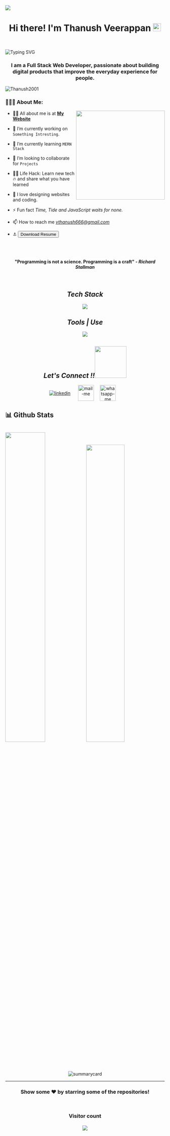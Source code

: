 <img align="center" src='C:\Users\vthan\OneDrive\Desktop\Code_practices\1.jpg' />

<h1 align="center">Hi there! I'm Thanush Veerappan <img src="https://media.giphy.com/media/hvRJCLFzcasrR4ia7z/giphy.gif" width="25px"> </h1>
 <br> 
 
 ![Typing SVG](https://readme-typing-svg.herokuapp.com?font=comfortaa&color=b440e2&size=24&width=500&lines=Full-Stack+Web+Development;Front+End+developer;Back+End+developer;Open-Source+Developer;Nice+to+meet+you...)

 <h3 align="center" margin="0px">I am a Full Stack Web Developer, passionate about building digital products that improve the everyday experience for people.</h3>
 <p align="left"><img src="https://komarev.com/ghpvc/?username=Thanush2001&label=Profile%20views&color=0e75b6&style=flat" alt="Thanush2001" /> </p>

### 👨🏻‍💻 About Me: 
<!-- <img   src="https://cdn.dribbble.com/users/1162077/screenshots/3848914/programmer.gif"
       height="200px" width="auto" align="right"  />  -->
  <img  src="https://media0.giphy.com/media/qgQUggAC3Pfv687qPC/giphy.gif?cid=ecf05e47l06umvnncegq4h2aklpuxyqjt8c69rd96evrta7e&rid=giphy.gif&ct=g" height="280px" align="right"  />
      
- 🙋‍♂️ All about me is at **[My Website](https://thanush2001.github.io/My_Portfolio_Profile/index.html)**

- 🔭 I’m currently working on `Something Intresting`.
 
- 🌱 I’m currently learning `MERN Stack`

- 👯 I’m looking to collaborate for `Projects`

- 👨‍💻 Life Hack: Learn new tech :fire: and share what you have learned 

- 💓 I love designing websites and coding.

- ⚡ Fun fact _Time, Tide and JavaScript waits for none._

- 📫 How to reach me *vthanush666@gmail.com*

- ⚓ <a href="https://drive.google.com/file/d/1mixdRBeBUDqr9qvH-HW2D2EVe6ps7vu3/view?usp=drive_link" download>
   <button>Download Resume</button>
</a>
<br>

<br>
 <h4 align="center">"Programming is not a science. Programming is a craft" - <i>Richard Stallman</i></h4>
<br>
<h2 align="center"><i>Tech Stack </i></h2>
<p align="center">
  <a >
    <img src="https://skillicons.dev/icons?i=html,css,sass,js,react,java,py,mysql,php,nodejs"/>
   <!-- redux,bootstrap,express,jquery,materialui,mongodb  -->
  </a>
</p>

<!--  <a>
    <img src="https://skillicons.dev/icons?i=html,css,js,react,java,redux,bootstrap,express,jquery,materialui,mongodb,nodejs," />
  </a> 
  <img src="https://img.shields.io/badge/html5-%23E34F26.svg?style=for-the-badge&logo=html5&logoColor=white" alt="html"/>
  <img src="https://img.shields.io/badge/css3-%231572B6.svg?style=for-the-badge&logo=css3&logoColor=white" alt="css"/>
  <img src="https://img.shields.io/badge/javascript-%23323330.svg?style=for-the-badge&logo=javascript&logoColor=%23F7DF1E" alt="javascript"/>
  <img src="https://img.shields.io/badge/react-%2320232a.svg?style=for-the-badge&logo=react&logoColor=%2361DAFB" alt="react"/>
   <img src="https://img.shields.io/badge/redux-%23593d88.svg?style=for-the-badge&logo=redux&logoColor=white" alt="redux"/>
  <img src="https://img.shields.io/badge/Node.js-339933?style=for-the-badge&logo=nodedotjs&logoColor=white" alt="nodejs" />
  <img src="https://img.shields.io/badge/Chakra--UI-319795?style=for-the-badge&logo=chakra-ui&logoColor=white" alt="chakra-ui" />
  <img src="https://img.shields.io/badge/Material%20UI-007FFF?style=for-the-badge&logo=mui&logoColor=white" alt="material-ui" />
  <img src="https://img.shields.io/badge/express.js-%23404d59.svg?style=for-the-badge&logo=express&logoColor=%2361DAFB" alt="expressjs" /> 
  <img src="https://img.shields.io/badge/MongoDB-%234ea94b.svg?style=for-the-badge&logo=mongodb&logoColor=white" alt="mongoDB" />  
  <img src="https://img.shields.io/badge/json-5E5C5C?style=for-the-badge&logo=json&logoColor=white" alt="json" />
  <img src="https://img.shields.io/badge/php-5E5C5C?style=for-the-badge&logo=php&logoColor=white" alt="php" />
 <img src="https://img.shields.io/badge/java-5E5C5C?style=for-the-badge&logo=java&logoColor=white" alt="Java" />
<img src="https://img.shields.io/badge/Python-5E5C5C?style=for-the-badge&logo=Python&logoColor=white" alt="Python" />
 <img src="https://img.shields.io/badge/MySQL-5E5C5C?style=for-the-badge&logo=MySQL&logoColor=white" alt="MySQL" />
<img src="https://img.shields.io/badge/SQL-5E5C5C?style=for-the-badge&logo=SQL&logoColor=white" alt="SQL" />
  <img src="https://img.shields.io/badge/Bootstrap-563D7C?style=for-the-badge&logo=bootstrap&logoColor=white" alt="bootstrap" />
  <img src="https://img.shields.io/badge/styled--components-DB7093?style=for-the-badge&logo=styled-components&logoColor=white" alt="styles-components" /> 
</p>
<!-- <img src="" alt="" /> -->
<h2 align="center"><i>Tools | Use</i></h2>
<p align="center">
  <a>
    <img src="https://skillicons.dev/icons?i=bash,codepen,firebase,git,github,netlify,powershell,anaconda,vscode,visualstudio,npm,raspberrypi" />
  </a>
</p>
<!--   <a >
    <img src="https://skillicons.dev/icons?i=bash,codepen,firebase,git,github,heroku,netlify,powershell,vscode,visualstudio," />
  </a> 
  <img src="https://img.shields.io/badge/Canva-%2300C4CC.svg?&style=for-the-badge&logo=Canva&logoColor=white" alt="canva" />
  <img src="https://img.shields.io/badge/VSCode-0078D4?style=for-the-badge&logo=visual%20studio%20code&logoColor=white" alt="vscode" />
  <img src="https://img.shields.io/badge/replit-667881?style=for-the-badge&logo=replit&logoColor=white" alt="replit" />
  <img src="https://img.shields.io/badge/Codesandbox-000000?style=for-the-badge&logo=CodeSandbox&logoColor=white" alt="codesandbox" />
  <img src="https://img.shields.io/badge/Codepen-000000?style=for-the-badge&logo=codepen&logoColor=white" alt="codepen" />
  <img src="https://img.shields.io/badge/Netlify-00C7B7?style=for-the-badge&logo=netlify&logoColor=white" alt="netlify" />
  <img src="https://img.shields.io/badge/Vercel-000000?style=for-the-badge&logo=vercel&logoColor=white" alt="vercel" />
  <img src="https://img.shields.io/badge/Heroku-430098?style=for-the-badge&logo=heroku&logoColor=white" alt="heroku" />
  <img src="https://img.shields.io/badge/Yarn-2C8EBB?style=for-the-badge&logo=yarn&logoColor=white" alt="yarn" />
  <img src="https://img.shields.io/badge/NPM-%23000000.svg?style=for-the-badge&logo=npm&logoColor=white" alt="npm"/>
  <img src="https://img.shields.io/badge/prettier-1A2C34?style=for-the-badge&logo=prettier&logoColor=F7BA3E" alt="prettier" />
  <img src="https://img.shields.io/badge/Git-f44d27?style=for-the-badge&logo=git&logoColor=white" alt="git"/>
  <img src="https://img.shields.io/badge/Postman-FF6C37?style=for-the-badge&logo=Postman&logoColor=white" alt="postman"/>
  <img src="https://img.shields.io/badge/GitHub-100000?style=for-the-badge&logo=github&logoColor=white" alt="github"/>
  <img src="https://img.shields.io/badge/Miro-050038?style=for-the-badge&logo=Miro&logoColor=white" alt="miro" />
  <img src="https://img.shields.io/badge/Notion-000000?style=for-the-badge&logo=notion&logoColor=white" alt="notion"/>
</p>-->

<h2 align="center"><i>Let's Connect !!<img src="https://raw.githubusercontent.com/ShahriarShafin/ShahriarShafin/main/Assets/handshake.gif" width="100" /></i></h2>

<p align="center">
  <a href="https://www.linkedin.com/in/vthanush2001/" target="_blank"><img align="center" src="https://skillicons.dev/icons?i=linkedin" alt="linkedin" /></a> &nbsp;&nbsp;&nbsp;&nbsp;
  <a title="https://www.vthanush666@gmail.com" href="https://www.vthanush666@gmail.com" target="_blank"><img align="center"  src="https://cdn-icons-png.flaticon.com/128/888/888853.png"  width="50px"   alt="mail-me" /></a>&nbsp;&nbsp;&nbsp;&nbsp;
  <a href="https://wa.me/917397187850" target="blank"><img align="center" src="https://cdn-icons-png.flaticon.com/128/733/733585.png" width="50px"  alt="whatsapp-me" /></a>&nbsp;&nbsp;&nbsp;&nbsp;

 <!--  <a href="https://twitter.com/madavanaru?s=20&t=casGFqKvivZrUiWdPyUosQ" target="_blank"><img align="center" src="https://skillicons.dev/icons?i=twitter"  alt="portfolio" /></a> -->
</p>
<h2>📊  Github Stats</h2>
<br/>
<div>
  <img width="50%"  src="https://github-readme-stats.vercel.app/api?username=Thanush2001&show_icons=true&theme=midnight-purple" />
  <img width="49%"  src="https://github-readme-stats.vercel.app/api/top-langs/?username=Thanush2001&layout=compact&theme=midnight-purple" />
</div>
 <br />
 <!--  <p align="center"><img width="90%" src="https://activity-graph.herokuapp.com/graph?username=Thanush2001&theme=rogue" alt="activitygraph" /> </p> -->
<br />
<p align="center"><img src="https://github-readme-streak-stats.herokuapp.com/?user=Thanush2001&theme=vision-friendly-dark" alt=""/></p>
<!--  <p align="center"><img src="https://github-profile-trophy.vercel.app/?username=Thanush2001&no-frame=true" alt=""/></p> 
<p align="center"><img src="https://github-profile-trophy.vercel.app/?username=Thanush2001&no-frame=true" alt=""/></p> -->
<p align="center"><img src="https://github-profile-summary-cards.vercel.app/api/cards/profile-details?username=Thanush2001&theme=tokyonight" alt="summarycard"/> </p>

<hr />

<h3 align="center">
 Show some ❤️ by starring some of the repositories!
</h3>
<br>
    <h3 align="center"> 
  Visitor count <br><br>
  <img  src="https://profile-counter.glitch.me/Thanush2001/count.svg" />
</h3>
